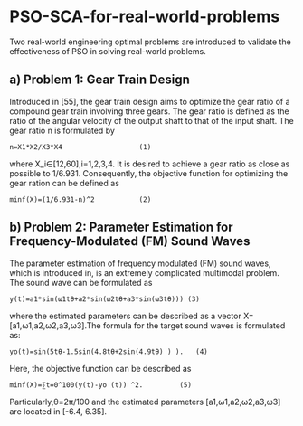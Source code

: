 # PSO-SCA-for-real-world-problems

Two real-world engineering optimal problems are introduced to validate the effectiveness of PSO in solving real-world problems.
## a) Problem 1: Gear Train Design 
Introduced in [55], the gear train design aims to optimize the gear ratio of a compound gear train involving three gears. The gear ratio is defined as the ratio of the angular velocity of the output shaft to that of the input shaft. The gear ratio n is formulated by
```
n=X1*X2/X3*X4                   (1)
```
where X_i∈[12,60],i=1,2,3,4. It is desired to achieve a gear ratio as close as possible to 1/6.931. Consequently, the objective function for optimizing the gear ration can be defined as
```
minf(X)=(1/6.931-n)^2           (2)
```
## b) Problem 2: Parameter Estimation for Frequency-Modulated (FM) Sound Waves
The parameter estimation of frequency modulated (FM) sound waves, which is introduced in, is an extremely complicated multimodal problem. The sound wave can be formulated as 
```
y(t)=a1*sin⁡(ω1tθ+a2*sin⁡(ω2tθ+a3*sin⁡(ω3tθ))) (3)
```
where the estimated parameters can be described as a vector X=[a1,ω1,a2,ω2,a3,ω3].The formula for the target sound waves is formulated as:
```
yo(t)=sin⁡(5tθ-1.5sin⁡(4.8tθ+2sin⁡(4.9tθ) ) ).   (4)
```
Here, the objective function can be described as
```
minf(X)=∑t=0^100(y(t)-yo (t)) ^2.         (5)
```
Particularly,θ=2π/100 and the estimated parameters [a1,ω1,a2,ω2,a3,ω3] are located in [-6.4, 6.35].
